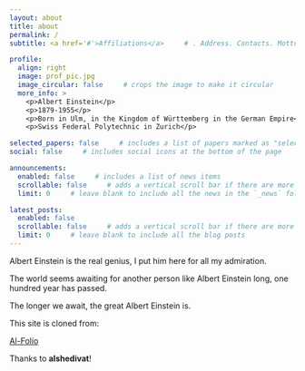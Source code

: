 ```yaml
---
layout: about
title: about
permalink: /
subtitle: <a href='#'>Affiliations</a>     # . Address. Contacts. Motto. Etc.

profile:
  align: right
  image: prof_pic.jpg
  image_circular: false     # crops the image to make it circular
  more_info: >
    <p>Albert Einstein</p>
    <p>1879-1955</p>
    <p>Born in Ulm, in the Kingdom of Württemberg in the German Empire</p>
    <p>Swiss Federal Polytechnic in Zurich</p>

selected_papers: false     # includes a list of papers marked as "selected={true}"
social: false     # includes social icons at the bottom of the page

announcements:
  enabled: false     # includes a list of news items
  scrollable: false     # adds a vertical scroll bar if there are more than 3 news items
  limit: 0     # leave blank to include all the news in the `_news` folder

latest_posts:
  enabled: false
  scrollable: false     # adds a vertical scroll bar if there are more than 3 new posts items
  limit: 0     # leave blank to include all the blog posts
---
```


Albert Einstein is the real genius, I put him here for all my admiration.

The world seems awaiting for another person like Albert Einstein long, one hundred year has passed.

The longer we await, the great Albert Einstein is.

This site is cloned from:

[Al-Folio](https://github.com/alshedivat/al-folio)

Thanks to **alshedivat**!
